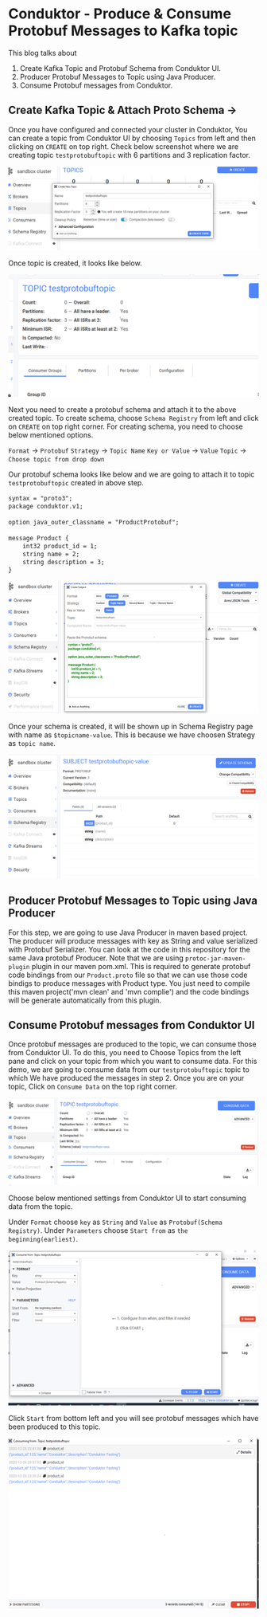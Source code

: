 # Conduktor - Produce & Consume Protobuf Messages to Kafka topic

This blog talks about 

1. Create Kafka Topic and Protobuf Schema from Conduktor UI.
2. Producer Protobuf Messages to Topic using Java Producer.
3. Consume Protobuf messages from Conduktor.

## Create Kafka Topic & Attach Proto Schema ->

Once you have configured and connected your cluster in Conduktor, You can create a topic from Conduktor UI by choosing `Topics` from left and then clicking on `CREATE` on top right. Check below screenshot where we are creating topic `testprotobuftopic` with 6 partitions and 3 replication factor.

![alt text](https://github.com/rahulgulati89/Kafka/blob/main/Images/CreateKafkaTopic.png)

Once topic is created, it looks like below.

![alt text](https://github.com/rahulgulati89/Kafka/blob/main/Images/KafkaTopic.png)

Next you need to create a protobuf schema and attach it to the above created topic. To create schema, choose `Schema Registry` from left and click on `CREATE` on top right corner. For creating schema, you need to choose below mentioned options.

`Format` -> `Protobuf`
`Strategy` -> `Topic Name`
`Key or Value` -> `Value`
`Topic` -> `Choose topic from drop down`

Our protobuf schema looks like below and we are going to attach it to topic `testprotobuftopic` created in above step.

```
syntax = "proto3";
package conduktor.v1;

option java_outer_classname = "ProductProtobuf";

message Product {
    int32 product_id = 1;
    string name = 2;
    string description = 3;
}
```

![alt text](https://github.com/rahulgulati89/Kafka/blob/main/Images/ProtobufSchema1.png)

Once your schema is created, it will be shown up in Schema Registry page with name as `$topicname-value`. This is because we have choosen Strategy as `topic name`.

![alt text](https://github.com/rahulgulati89/Kafka/blob/main/Images/ProtobufSchema2.png)

## Producer Protobuf Messages to Topic using Java Producer

For this step, we are going to use Java Producer in maven based project. The producer will produce messages with key as String and value serialized with Protobuf Serializer. You can look at the code in this repository for the same Java protobuf Producer. Note that we are using `protoc-jar-maven-plugin`  plugin in our maven pom.xml. This is required to generate protobuf code bindings from our `Product.proto` file so that we can use those code bindigs to produce messages with Product type. You just need to compile this maven project('mvn clean' and 'mvn complie') and the code bindings will be generate automatically from this plugin.

## Consume Protobuf messages from Conduktor UI

Once protobuf messages are produced to the topic, we can consume those from Conduktor UI. To do this, you need to Choose Topics from the left pane and click on your topic from which you want to consume data. For this demo, we are going to consume data from our `testprotobuftopic` topic to which We have produced the messages in step 2. Once you are on your topic, Click on `Consume Data` on the top right corner.

![alt text](https://github.com/rahulgulati89/Kafka/blob/main/Images/Consumer1.png)


Choose below mentioned settings from Conduktor UI to start consuming data from the topic.

Under `Format` choose `key` as `String` and `Value` as `Protobuf(Schema Registry)`.
Under `Parameters` choose `Start from` as `the beginning(earliest)`.

![alt text](https://github.com/rahulgulati89/Kafka/blob/main/Images/Consumer2.png)

Click `Start` from bottom left and you will see protobuf messages which have been produced to this topic.

![alt text](https://github.com/rahulgulati89/Kafka/blob/main/Images/Consumer3.png)
